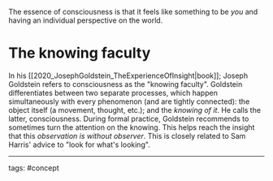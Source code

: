 The essence of consciousness is that it feels like something to be _you_ and having an individual perspective on the world.

# The knowing faculty
In his [[2020_JosephGoldstein_TheExperienceOfInsight|book]]; Joseph Goldstein refers to consciousness as the "knowing faculty".
Goldstein differentiates between two separate processes, which happen simultaneously with every phenomenon (and are tightly connected): the object itself (a movement, thought, etc.); and the _knowing of it_. He calls the latter, consciousness.
During formal practice, Goldstein recommends to sometimes turn the attention on the knowing. This helps reach the insight that this _observation is without observer_. This is closely related to Sam Harris' advice to "look for what's looking".

_____________
tags: #concept 